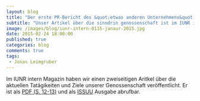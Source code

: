 ```yaml
---
layout: blog
title: "Der erste PR-Bericht des &quot;etwas anderen Unternehmens&quot;"
subtitle: "Unser Artikel über die sinndrin genossenschaft ist im IUNR intern Magazin #1/2015 erschienen."
image: /images/blog/iunr-intern-0115-janaur-2015.jpg
date: 2015-02-24 18:00:00
published: true
categories: blog
comments: true
tags:
 - Jonas Leimgruber
---
```

Im IUNR intern Magazin haben wir einen zweiseitigen Aritkel über die aktuellen Tatägikeiten und Ziele unserer Genossenschaft veröffentlicht. Er ist als [PDF (S. 12-13)][pdf] und als [ISSUU][issuu] Ausgabe abrufbar.

[issuu]: http://issuu.com/zhawlifesciences/docs/iunr_intern_1_2015/c/su7xt6p
[pdf]: /files/sinndrin_genossenschaft-seite_12-im-iunr_intern_1_2015.pdf